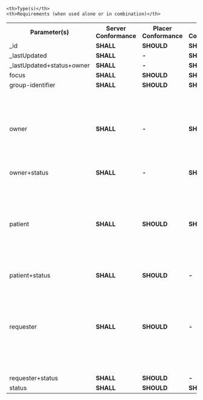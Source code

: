 <table class="list" width="100%">
<tbody>
  <tr>
    <th>Parameter(s)</th>
    <th>Server Conformance </th>
    <th>Placer Conformance </th>
    <th>Filler Conformance </th>
    <th>Patient Conformance </th>

    <th>Type(s)</th>
    <th>Requirements (when used alone or in combination)</th>
  </tr>
  <tr>
        <td>_id</td>
        <td><b>SHALL</b></td>
        <td><b>SHOULD</b></td>
        <td><b>SHOULD</b></td>
        <td><b>SHOULD</b></td>
        <td><code>token</code></td>
        <td></td>
  </tr>
  <tr>
        <td>_lastUpdated</td>
        <td><b>SHALL</b></td>
        <td><b>-</b></td>
        <td><b>SHOULD</b></td>
        <td><b>-</b></td>
        <td><code>date</code></td>
        <td></td>
  </tr>
  <tr>
        <td>_lastUpdated+status+owner</td>
        <td><b>SHALL</b></td>
        <td><b>-</b></td>
        <td><b>SHOULD</b></td>
        <td><b>-</b></td>
        <td><code>date</code>+<code>token</code>+<code>reference</code></td>
        <td></td>
  </tr>
  <tr>
        <td>focus</td>
        <td><b>SHALL</b></td>
        <td><b>SHOULD</b></td>
        <td><b>SHOULD</b></td>
        <td><b>SHOULD</b></td>
        <td><code>reference</code></td>
        <td></td>
  </tr>
  <tr>
        <td>group-identifier</td>
        <td><b>SHALL</b></td>
        <td><b>SHOULD</b></td>
        <td><b>SHOULD</b></td>
        <td><b>SHOULD</b></td>
        <td><code>token</code></td>
        <td></td>
  </tr>
  <tr>
        <td>owner</td>
        <td><b>SHALL</b></td>
        <td><b>-</b></td>
        <td><b>SHOULD</b></td>
        <td><b>-</b></td>
        <td><code>reference</code></td>
        <td>The same conformance rules apply to the chained search owner.identifier using HPI-O and ABN identifiers as defined in the AU Core Organization profile.</td>
  </tr>
  <tr>
        <td>owner+status</td>
        <td><b>SHALL</b></td>
        <td><b>-</b></td>
        <td><b>SHOULD</b></td>
        <td><b>-</b></td>
        <td><code>reference</code>+<code>token</code></td>
        <td></td>
  </tr>
  <tr>
        <td>patient</td>
        <td><b>SHALL</b></td>
        <td><b>SHOULD</b></td>
        <td><b>SHOULD</b></td>
        <td><b>SHOULD</b></td>
        <td><code>reference</code></td>
        <td>The same conformance rules apply to the chained search patient.identifier using IHI, Medicare Number, and DVA Number identifiers as defined in the AU Core Patient profile.</td>
  </tr>
  <tr>
        <td>patient+status</td>
        <td><b>SHALL</b></td>
        <td><b>SHOULD</b></td>
        <td><b>-</b></td>
        <td><b>SHOULD</b></td>
        <td><code>reference</code>+<code>token</code></td>
        <td></td>
  </tr>
  <tr>
        <td>requester</td>
        <td><b>SHALL</b></td>
        <td><b>SHOULD</b></td>
        <td><b>-</b></td>
        <td><b>-</b></td>
        <td><code>reference</code></td>
        <td>The same conformance rules apply to the chained search requester.identifier using Medicare Provider Number identifier as defined in the AU Core PractitionerRole profile.</td>
  </tr>
  <tr>
        <td>requester+status</td>
        <td><b>SHALL</b></td>
        <td><b>SHOULD</b></td>
        <td><b>-</b></td>
        <td><b>-</b></td>
        <td><code>reference</code>+<code>token</code></td>
        <td></td>
  </tr>
  <tr>
        <td>status</td>
        <td><b>SHALL</b></td>
        <td><b>SHOULD</b></td>
        <td><b>SHOULD</b></td>
        <td><b>SHOULD</b></td>
        <td><code>token</code></td>
        <td></td>
  </tr>
 </tbody>
</table>
